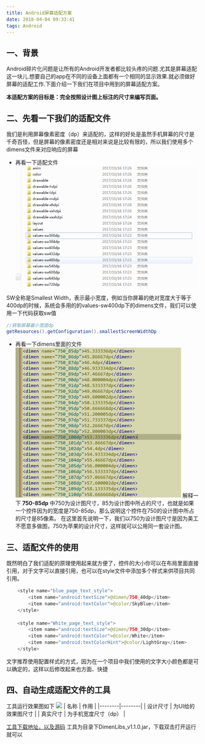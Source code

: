 ```yaml
---
title: Android屏幕适配方案
date: 2018-04-04 09:33:41
tags: Android
---
```


## 一、背景
Android碎片化问题是让所有的Android开发者都比较头疼的问题.尤其是屏幕适配这一块儿.想要自己的app在不同的设备上面都有一个相同的显示效果.就必须做好屏幕的适配工作.下面介绍一下我们在项目中用到的屏幕适配方案。

**本适配方案的目标是：完全按照设计图上标注的尺寸来编写页面。**

## 二、先看一下我们的适配文件
我们是利用屏幕像素密度（dp）来适配的，这样的好处是虽然手机屏幕的尺寸是千奇百怪，但是屏幕的像素密度还是相对来说是比较有限的，所以我们使用多个dimens文件来对应响应的屏幕
- 再看一下适配文件
![](dimens/values.png)
<!--more-->
SW全称是Smallest Width，表示最小宽度，例如当你屏幕的绝对宽度大于等于400dp的时候，系统会多用的的values-sw400dp下的dimens文件，我们可以使用一下代码获取sw值
```java
//获取屏幕最小宽度dp
getResources().getConfiguration().smallestScreenWidthDp
```
- 再看一下dimens里面的文件
![](dimens/dimens_content.png)
解释一下
**750-85dp**  中750为设计图尺寸，85为设计图中所占的尺寸，也就是如果一个控件因为的宽度是750-85dp，那么说明这个控件在750的设计图中所占的尺寸是85像素。
在这里首先说明一下，我们以750为设计图尺寸是因为美工不愿意多做图，750为苹果的设计尺寸，这样就可以公用同一套设计图。
## 三、适配文件的使用
既然明白了我们适配的原理使用起来就方便了，控件的大小你可以在布局里面直接引用，对于文字可以直接引用，也可以在style文件中添加多个样式来供项目共同引用。
```java
	<style name="blue_page_text_style">
        <item name="android:textSize">@dimen/750_40dp</item>
        <item name="android:textColor">@color/SkyBlue</item>
    </style>
    
    <style name="White_page_text_style">
        <item name="android:textSize">@dimen/750_30dp</item>
        <item name="android:textColor">@color/White</item>
        <item name="android:textColorHint">@color/LightGray</item>
    </style>
````
文字推荐使用配置样式的方式，因为在一个项目中我们使用的文字大小颜色都是可以确定的，这样以后修改起来也方面、快捷
## 四、自动生成适配文件的工具
工具运行效果图如下
![](dimens/tools.png)
| 名称 | 作用 |
|--------|--------|
|   设计尺寸     |    为UI给的效果图尺寸    |
|   真实尺寸     |    为手机宽度尺寸（dp）    |

[工具下载地址，以及源码](https://github.com/douhaoqiang/DimenLibs) 工具为目录下DimenLibs_v1.1.0.jar，下载双击打开运行就可以








